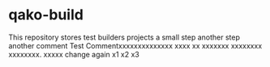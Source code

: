 # qako-build
This repository stores test builders projects a small step another step another comment
Test Commentxxxxxxxxxxxxxx xxxx xx xxxxxxx xxxxxxxx xxxxxxxx. xxxxx change again x1 x2 x3
